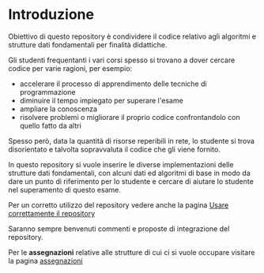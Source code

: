 # Introduzione #

Obiettivo di questo repository è condividere il codice relativo agli algoritmi e strutture dati fondamentali per finalità didattiche.

Gli studenti frequentanti i vari corsi spesso si trovano a dover cercare codice per varie ragioni, per esempio:
  * accelerare il processo di apprendimento delle tecniche di programmazione
  * diminuire il tempo impiegato per superare l'esame
  * ampliare la conoscenza
  * risolvere problemi o migliorare il proprio codice confrontandolo con quello fatto da altri

Spesso però, data la quantità di risorse reperibili in rete, lo studente si trova disorientato e talvolta sopravvaluta il codice che gli viene fornito.

In questo repository si vuole inserire le diverse implementazioni delle strutture dati fondamentali, con alcuni dati ed algoritmi di base in modo da dare un punto di riferimento per lo studente e cercare di aiutare lo studente nel superamento di questo esame.

Per un corretto utilizzo del repository vedere anche la pagina [Usare correttamente il repository](UsareCorrettamenteRepository.md)

Saranno sempre benvenuti commenti e proposte di integrazione del repository.

Per le **assegnazioni** relative alle strutture di cui ci si vuole occupare visitare la pagina [assegnazioni](Assegnazioni.md)